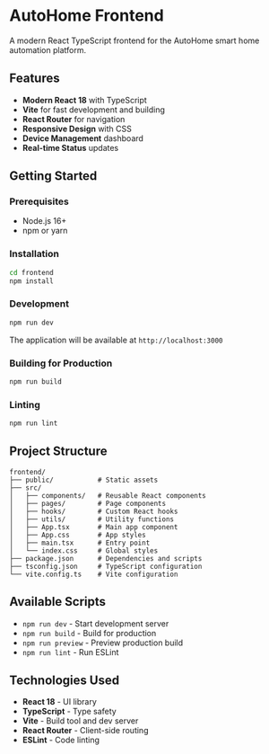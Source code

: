 # AutoHome Frontend

A modern React TypeScript frontend for the AutoHome smart home automation platform.

## Features

- **Modern React 18** with TypeScript
- **Vite** for fast development and building
- **React Router** for navigation
- **Responsive Design** with CSS
- **Device Management** dashboard
- **Real-time Status** updates

## Getting Started

### Prerequisites

- Node.js 16+ 
- npm or yarn

### Installation

```bash
cd frontend
npm install
```

### Development

```bash
npm run dev
```

The application will be available at `http://localhost:3000`

### Building for Production

```bash
npm run build
```

### Linting

```bash
npm run lint
```

## Project Structure

```
frontend/
├── public/           # Static assets
├── src/
│   ├── components/   # Reusable React components
│   ├── pages/        # Page components
│   ├── hooks/        # Custom React hooks
│   ├── utils/        # Utility functions
│   ├── App.tsx       # Main app component
│   ├── App.css       # App styles
│   ├── main.tsx      # Entry point
│   └── index.css     # Global styles
├── package.json      # Dependencies and scripts
├── tsconfig.json     # TypeScript configuration
└── vite.config.ts    # Vite configuration
```

## Available Scripts

- `npm run dev` - Start development server
- `npm run build` - Build for production
- `npm run preview` - Preview production build
- `npm run lint` - Run ESLint

## Technologies Used

- **React 18** - UI library
- **TypeScript** - Type safety
- **Vite** - Build tool and dev server
- **React Router** - Client-side routing
- **ESLint** - Code linting
